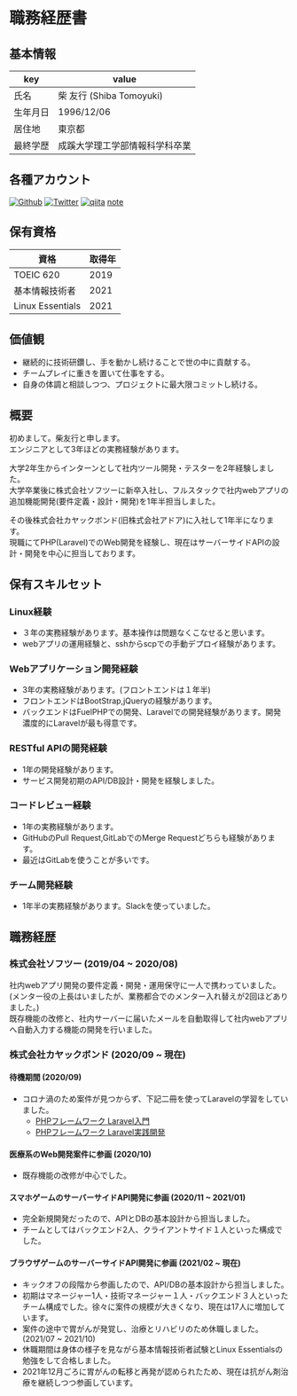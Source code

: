 # 職務経歴書

## 基本情報

| key | value |
| --- | --- |
| 氏名 | 柴 友行 (Shiba Tomoyuki) |
| 生年月日 | 1996/12/06 |
| 居住地 | 東京都 |
| 最終学歴 | 成蹊大学理工学部情報科学科卒業 |

## 各種アカウント
<p>
<a href="https://github.com/shibadog0410" target="_blank"><img alt="Github" src="https://img.shields.io/badge/shibadog0410-%2312100E.svg?&style=flat-square&logo=Github&logoColor=white" /></a>
<a href="https://twitter.com/Shiba__GG" target="_blank"><img alt="Twitter" src="https://img.shields.io/badge/@Shiba__GG-%231DA1F2.svg?&style=flat-square&logo=twitter&logoColor=white" /></a>
<a href="https://qiita.com/shiba0410" target="_blank"><img alt="qiita" src="https://img.shields.io/badge/shiba0410-55C500.svg?&style=flat-square&logo=qiita&logoColor=white" /></a>
<a href="https://note.com/shiba1206" target="_blank">note</a>
</p>


## 保有資格

| 資格 | 取得年 |
| --- | --- |
| TOEIC 620 | 2019 |
| 基本情報技術者 | 2021 |
| Linux Essentials | 2021 |


## 価値観

- 継続的に技術研鑽し、手を動かし続けることで世の中に貢献する。
- チームプレイに重きを置いて仕事をする。
- 自身の体調と相談しつつ、プロジェクトに最大限コミットし続ける。


## 概要

初めまして。柴友行と申します。  
エンジニアとして3年ほどの実務経験があります。
   
大学2年生からインターンとして社内ツール開発・テスターを2年経験しました。  
大学卒業後に株式会社ソフツーに新卒入社し、フルスタックで社内webアプリの追加機能開発(要件定義・設計・開発)を1年半担当しました。  
  
その後株式会社カヤックボンド(旧株式会社アドア)に入社して1年半になります。  
現職にてPHP(Laravel)でのWeb開発を経験し、現在はサーバーサイドAPIの設計・開発を中心に担当しております。  

## 保有スキルセット

### Linux経験
- ３年の実務経験があります。基本操作は問題なくこなせると思います。
- webアプリの運用経験と、sshからscpでの手動デプロイ経験があります。

### Webアプリケーション開発経験
- 3年の実務経験があります。(フロントエンドは１年半)
- フロントエンドはBootStrap,jQueryの経験があります。
- バックエンドはFuelPHPでの開発、Laravelでの開発経験があります。開発濃度的にLaravelが最も得意です。

### RESTful APIの開発経験
- 1年の開発経験があります。
- サービス開発初期のAPI/DB設計・開発を経験しました。

### コードレビュー経験
- 1年の実務経験があります。
- GitHubのPull Request,GitLabでのMerge Requestどちらも経験があります。
- 最近はGitLabを使うことが多いです。

### チーム開発経験
- 1年半の実務経験があります。Slackを使っていました。


## 職務経歴

### 株式会社ソフツー (2019/04 ~ 2020/08)

社内webアプリ開発の要件定義・開発・運用保守に一人で携わっていました。  
(メンター役の上長はいましたが、業務都合でのメンター入れ替えが2回ほどありました。)  
既存機能の改修と、社内サーバーに届いたメールを自動取得して社内webアプリへ自動入力する機能の開発を行いました。

### 株式会社カヤックボンド (2020/09 ~ 現在)
#### 待機期間 (2020/09)

- コロナ渦のため案件が見つからず、下記二冊を使ってLaravelの学習をしていました。
   - [PHPフレームワーク Laravel入門](https://www.amazon.co.jp/dp/4798052582/ref=cm_sw_r_tw_dp_HX3N599Z74X04S6EHXKQ) 
   - [PHPフレームワーク Laravel実践開発](https://www.amazon.co.jp/dp/4798059072/ref=cm_sw_r_tw_dp_RG0QPAV1V39TSA6SF53Z)

#### 医療系のWeb開発案件に参画 (2020/10)

- 既存機能の改修が中心でした。

#### スマホゲームのサーバーサイドAPI開発に参画 (2020/11 ~ 2021/01)

- 完全新規開発だったので、APIとDBの基本設計から担当しました。
- チームとしてはバックエンド2人、クライアントサイド１人といった構成でした。

#### ブラウザゲームのサーバーサイドAPI開発に参画 (2021/02 ~ 現在)

- キックオフの段階から参画したので、API/DBの基本設計から担当しました。
- 初期はマネージャー1人・技術マネージャー１人・バックエンド３人といったチーム構成でした。徐々に案件の規模が大きくなり、現在は17人に増加しています。
- 案件の途中で胃がんが発覚し、治療とリハビリのため休職しました。(2021/07 ~ 2021/10)
- 休職期間は身体の様子を見ながら基本情報技術者試験とLinux Essentialsの勉強をして合格しました。
- 2021年12月ごろに胃がんの転移と再発が認められたため、現在は抗がん剤治療を継続しつつ参画しています。
